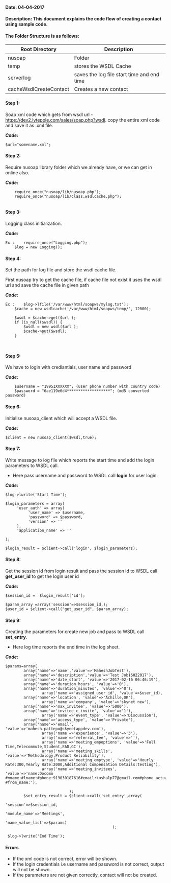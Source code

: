 #### Date: 04-04-2017
#### Description: This document explains the code flow of creating a contact using sample code.

#### The Folder Structure is as follows:
   
   
   Root Directory | Description
------------ | -------------
nusoap | Folder |
temp | stores the WSDL Cache | 
serverlog | saves the log file start time and end time |
cacheWsdlCreateContact | Creates a new contact |

#### Step 1:

Soap xml code which gets from wsdl url - https://dev2.lytepole.com/sales/soap.php?wsdl. copy the entire xml code and save it as .xml file.

**_Code:_**
	
```
$url="somename.xml";

```

#### Step 2:

Require nusoap library folder which we already have, or we can get in online also.

**_Code:_**
	
```
	require_once("nusoap/lib/nusoap.php");
	require_once("nusoap/lib/class.wsdlcache.php");
  
  ```
  
  #### Step 3:
  
  Logging class initialization.
  
  **_Code:_**
	
```
Ex :	require_once("Logging.php");
	$log = new Logging();
```

#### Step 4:

Set the path for log file and store the wsdl cache file.

First nusoap try to get the cache file, if cache file not exist it uses the wsdl url and save the cache file in given path


  **_Code:_**
	
```
Ex : 	$log->lfile('/var/www/html/soapws/mylog.txt');
	$cache = new wsdlcache('/var/www/html/soapws/temp/', 12000);

	$wsdl = $cache->get($url );
	if (is_null($wsdl)) {
		$wsdl = new wsdl($url );
		$cache->put($wsdl);
	}
  
 
```

#### Step 5:

We have to login with crediantials, user name and password

**_Code:_**
	
```
	$username = "19951XXXXXX"; (user phone number with country code)
  	$password = "6ae119e6d4*******************"; (md5 converted password)
```

#### Step 6:

Initialise nusoap_client which will accept a WSDL file.

**_Code:_**
	
```
$client = new nusoap_client($wsdl,true);

```

#### Step 7:

Write message to log file which reports the start time and add the login parameters to WSDL call.

- Here pass username and password to WSDL call **login** for user login.

**_Code:_**
	
```
$log->lwrite('Start Time');
    
$login_parameters = array(
     'user_auth' => array(
          'user_name' => $username,
          'password' => $password,
          'version' => ''
     ),
     'application_name' => ''
        
);
    
$login_result = $client->call('login', $login_parameters);
```

#### Step 8:

Get the session id from login result and pass the session id to WSDL call **get_user_id** to get the login user id


**_Code:_**
	
```
$session_id =  $login_result['id'];

$param_array =array('session'=>$session_id,);
$user_id = $client->call("get_user_id", $param_array);

```

#### Step 9:

Creating the parameters for create new job and pass to WSDL call **set_entry**.

- Here log time reports the end time in the log sheet.

**_Code:_**

```
$params=array(
        array('name'=>'name','value'=>'MaheshJobTest'),	
        array('name'=>'description','value'=>'Test Job16022017'),
        array('name'=>'date_start', 'value'=>'2017-02-16 06:46:19'),							
        array('name'=>'duration_hours', 'value'=>'0'),
        array('name'=>'duration_minutes', 'value'=>'0'),	
				array('name'=>'assigned_user_id', 'value'=>$user_id),										
        array('name'=>'location', 'value'=>'Achille,OK'),	
				array('name'=>'company', 'value'=>'skynet new'),		
        array('name'=>'max_invitee', 'value'=>'5000'),	
        array('name'=>'invitee_c_invite', 'value'=>'1'),
				array('name'=>'event_type', 'value'=>'Discussion'),
        array('name'=>'access_type', 'value'=>'Private'),	
        array('name'=>'email', 'value'=>'mahesh.pattepu@skynetappdev.com'),	
				array('name'=>'experience', 'value'=>'3'),
				array('name'=>'referral_fee', 'value'=>''),
				array('name'=>'meeting_empoptions', 'value'=>'Full Time,Telecommute,Student,EAD,GC'),
				array('name'=>'meeting_skills', 'value'=>'Methodology,Product Reliability'),
				array('name'=>'meeting_emptype', 'value'=>'Hourly Rate:300,Yearly Rate:2000,Additional Compensation Details:testing'),
				array('name'=>'meeting_invitees', 'value'=>'name:Docomo  #mname:#lname:#phone:919030187616#email:kushalp77@gmail.com#phone_actual:919030187616#to_name:Docomo  #from_name:'),
						
                            );
		$set_entry_result = $client->call('set_entry',array(
                                                         'session'=>$session_id,
                                                         'module_name'=>'Meetings',
                                                         'name_value_list'=>$params)
                                               );

 $log->lwrite('End Time');
 ```
 

#### Errors

- If the xml code is not correct, error will be shown.
- If the login credentials i.e username and password is not correct, output will not be shown.
- If the parameters are not given correctly, contact will not be created.



 
  
